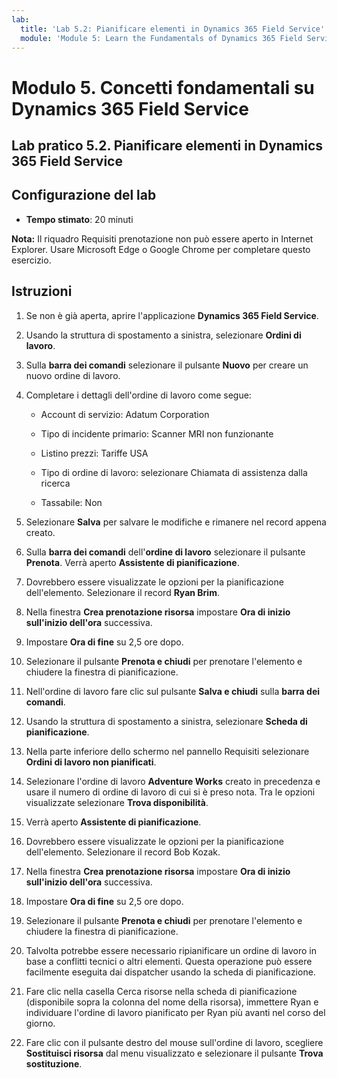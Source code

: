 ```yaml
---
lab:
  title: 'Lab 5.2: Pianificare elementi in Dynamics 365 Field Service'
  module: 'Module 5: Learn the Fundamentals of Dynamics 365 Field Service'
---
```


<a name="module-5-learn-the-fundamentals-of-dynamics-365-field-service"></a>Modulo 5. Concetti fondamentali su Dynamics 365 Field Service
========================

## <a name="practice-lab-52---schedule-items-in-dynamics-365-field-service"></a>Lab pratico 5.2. Pianificare elementi in Dynamics 365 Field Service

## <a name="lab-setup"></a>Configurazione del lab

  - **Tempo stimato**: 20 minuti

  **Nota:** Il riquadro Requisiti prenotazione non può essere aperto in Internet Explorer. Usare Microsoft Edge o Google Chrome per completare questo esercizio.
  
## <a name="instructions"></a>Istruzioni

1. Se non è già aperta, aprire l'applicazione **Dynamics 365 Field Service**.

2. Usando la struttura di spostamento a sinistra, selezionare **Ordini di lavoro**.

3. Sulla **barra dei comandi** selezionare il pulsante **Nuovo** per creare un nuovo ordine di lavoro.

4. Completare i dettagli dell'ordine di lavoro come segue:

    - Account di servizio: Adatum Corporation

    - Tipo di incidente primario: Scanner MRI non funzionante

    - Listino prezzi: Tariffe USA

    - Tipo di ordine di lavoro: selezionare Chiamata di assistenza dalla ricerca

    - Tassabile: Non

5. Selezionare **Salva** per salvare le modifiche e rimanere nel record appena creato.

6. Sulla **barra dei comandi** dell'**ordine di lavoro** selezionare il pulsante **Prenota**. Verrà aperto **Assistente di pianificazione**.

7. Dovrebbero essere visualizzate le opzioni per la pianificazione dell'elemento. Selezionare il record **Ryan Brim**.

8. Nella finestra **Crea prenotazione risorsa** impostare **Ora di inizio** **sull'inizio dell'ora** successiva.

9. Impostare **Ora di fine** su 2,5 ore dopo.

10. Selezionare il pulsante **Prenota e chiudi** per prenotare l'elemento e chiudere la finestra di pianificazione.

11. Nell'ordine di lavoro fare clic sul pulsante **Salva e chiudi** sulla **barra dei comandi**.

12. Usando la struttura di spostamento a sinistra, selezionare **Scheda di pianificazione**.

13. Nella parte inferiore dello schermo nel pannello Requisiti selezionare **Ordini di lavoro non pianificati**.

14. Selezionare l'ordine di lavoro **Adventure Works** creato in precedenza e usare il numero di ordine di lavoro di cui si è preso nota. Tra le opzioni visualizzate selezionare **Trova disponibilità**.

15. Verrà aperto **Assistente di pianificazione**.

16. Dovrebbero essere visualizzate le opzioni per la pianificazione dell'elemento. Selezionare il record Bob Kozak.

17. Nella finestra **Crea prenotazione risorsa** impostare **Ora di inizio** **sull'inizio dell'ora** successiva.

18. Impostare **Ora di fine** su 2,5 ore dopo.

19. Selezionare il pulsante **Prenota e chiudi** per prenotare l'elemento e chiudere la finestra di pianificazione.

20. Talvolta potrebbe essere necessario ripianificare un ordine di lavoro in base a conflitti tecnici o altri elementi. Questa operazione può essere facilmente eseguita dai dispatcher usando la scheda di pianificazione.

21. Fare clic nella casella Cerca risorse nella scheda di pianificazione (disponibile sopra la colonna del nome della risorsa), immettere Ryan e individuare l'ordine di lavoro pianificato per Ryan più avanti nel corso del giorno.

22. Fare clic con il pulsante destro del mouse sull'ordine di lavoro, scegliere **Sostituisci risorsa** dal menu visualizzato e selezionare il pulsante **Trova sostituzione**.
